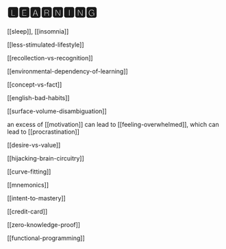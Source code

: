 # 🅻🅴🅰🆁🅽🅸🅽🅶

[[sleep]], [[insomnia]]

[[less-stimulated-lifestyle]]

[[recollection-vs-recognition]]

[[environmental-dependency-of-learning]]

[[concept-vs-fact]]

[[english-bad-habits]]

[[surface-volume-disambiguation]]

an excess of [[motivation]] can lead to [[feeling-overwhelmed]], which can lead to [[procrastination]]

[[desire-vs-value]]

[[hijacking-brain-circuitry]]

[[curve-fitting]]

[[mnemonics]]

[[intent-to-mastery]]

[[credit-card]]

[[zero-knowledge-proof]]

[[functional-programming]]
